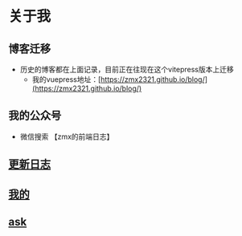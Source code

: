 # 关于我

## 博客迁移
- 历史的博客都在上面记录，目前正在往现在这个vitepress版本上迁移
    - 我的vuepress地址：[https://zmx2321.github.io/blog/](https://zmx2321.github.io/blog/)

## 我的公众号
- 微信搜索 【zmx的前端日志】

## [更新日志](https://github.com/zmx2321/vite-blog)

## [我的](/site/mine)

## [ask](/about/ask)